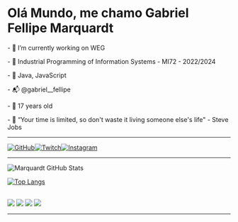 # Olá Mundo, me chamo Gabriel Fellipe Marquardt

  <p>- 💼 I’m currently working on WEG
  <p>- 🗿 Industrial Programming of Information Systems - MI72 - 2022/2024
  <p>- 📜 Java, JavaScript
  <p>- 📬 @gabriel__fellipe
  <p>- 🎈 17 years old
  <p> - 🥇 “Your time is limited, so don't waste it living someone else's life" - Steve Jobs
  
  <hr>

 [![GitHub](https://img.shields.io/badge/GitHub-100000?style=for-the-badge&logo=github&logoColor=white)](https://github.com/DevMarquardt)[![Twitch](https://img.shields.io/badge/Twitch-9146FF?style=for-the-badge&logo=twitch&logoColor=white)](https://www.twitch.tv/otaldof3n1x)[![Instagram](https://img.shields.io/badge/Instagram-E4405F?style=for-the-badge&logo=instagram&logoColor=white)](https://www.instagram.com/gabriel___fellipe/)
 
  <hr>

  ![Marquardt GitHub Stats](https://github-readme-stats.vercel.app/api?username=DevMarquardt&show_icons=true&theme=highcontrast)

  [![Top Langs](https://github-readme-stats.vercel.app/api/top-langs/?username=DevMarquardt&layout=compact)](https://github.com/anuraghazra/github-readme-stats)

  <div style="display: inline_block"><br/>

  <img alin="center" src="https://img.shields.io/badge/HTML5-E34F26?style=for-the-badge&logo=html5&logoColor=white">
  <img alin="center" src="https://img.shields.io/badge/CSS3-1572B6?style=for-the-badge&logo=css3&logoColor=white">
  <img alin="center" src="https://img.shields.io/badge/JavaScript-F7DF1E?style=for-the-badge&logo=javascript&logoColor=black">
  <img alin="center" src="https://img.shields.io/badge/Java-ED8B00?style=for-the-badge&logo=java&logoColor=white">
  
  </div>
  <hr>

